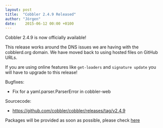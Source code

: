 ```yaml
---
layout: post
title:  "Cobbler 2.4.9 Released"
author: "Jörgen"
date:    2015-06-12 00:00 +0100
---
```


Cobbler 2.4.9 is now officially available!

This release works around the DNS issues we are having with the cobblerd.org domain.
We have moved back to using hosted files on GitHub URLs.

If you are using online features like <code>get-loaders</code> and <code>signature update</code> you will have
to upgrade to this release!

Bugfixes:

- Fix for a yaml.parser.ParserError in cobbler-web

Sourcecode:

- <a href="https://github.com/cobbler/cobbler/releases/tag/v2.4.9">https://github.com/cobbler/cobbler/releases/tag/v2.4.9</a>

Packages will be provided as soon as possible, please check <a href="http://download.opensuse.org/repositories/home:/libertas-ict:/cobbler24">here</a>

